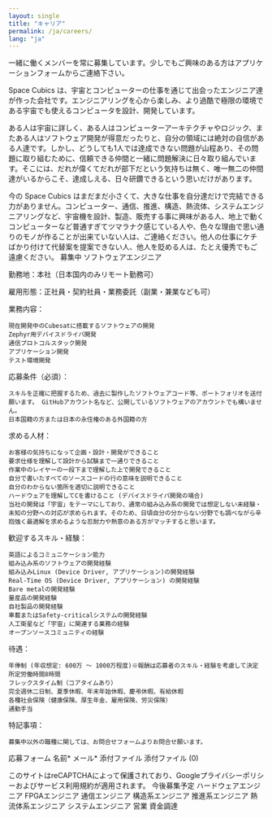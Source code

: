 ```yaml
---
layout: single
title: "キャリア"
permalink: /ja/careers/
lang: "ja"
---
```



一緒に働くメンバーを常に募集しています。少しでもご興味のある方はアプリケーションフォームからご連絡下さい。

Space Cubics は、宇宙とコンピューターの仕事を通じて出会ったエンジニア達が作った会社です。エンジニアリングを心から楽しみ、より過酷で極限の環境である宇宙でも使えるコンピュータを設計、開発しています。

ある人は宇宙に詳しく、ある人はコンピューターアーキテクチャやロジック、またある人はソフトウェア開発が得意だったりと、自分の領域には絶対の自信がある人達です。しかし、どうしても1人では達成できない問題が山程あり、その問題に取り組むために、信頼できる仲間と一緒に問題解決に日々取り組んでいます。そこには、だれが偉くてだれが部下だという気持ちは無く、唯一無二の仲間達がいるからこそ、達成しえる、日々研鑽できるという思いだけがあります。

今の Space Cubics はまだまだ小さくて、大きな仕事を自分達だけで完結できる力がありません。コンピューター、通信、推進、構造、熱流体、システムエンジニアリングなど、宇宙機を設計、製造、販売する事に興味がある人、地上で動くコンピューターなど普通すぎてツマラナク感じている人や、色々な理由で思い通りのモノが作ることが出来ていない人は、ご連絡ください。他人の仕事にケチばかり付けて代替案を提案できない人、他人を貶める人は、たとえ優秀でもご遠慮ください。 
募集中
ソフトウェアエンジニア

勤務地：本社（日本国内のみリモート勤務可）


雇用形態：正社員・契約社員・業務委託（副業・兼業なども可）


業務内容：

    現在開発中のCubesatに搭載するソフトウェアの開発
    Zephyr用デバイスドライバ開発
    通信プロトコルスタック開発
    アプリケーション開発
    テスト環境開発


応募条件（必須）：

    スキルを正確に把握するため、過去に製作したソフトウェアコード等、ポートフォリオを送付願います。 GitHubアカウント名など、公開しているソフトウェアのアカウントでも構いません。
    日本国籍の方または日本の永住権のある外国籍の方


求める人材：

    お客様の気持ちになって企画・設計・開発ができること
    要求仕様を理解して設計から試験まで一通りできること
    作業中のレイヤーの一段下まで理解した上で開発できること
    自分で書いたすべてのソースコードの行の意味を説明できること
    自分のわからない箇所を適切に説明できること
    ハードウェアを理解してCを書けること (デバイスドライバ開発の場合)
    当社の開発は「宇宙」をテーマにしており、通常の組み込み系の開発では想定しない未経験・未知の分野への対応が求められます。そのため、日頃自分の分からない分野でも調べながら辛抱強く最適解を求めるような忍耐力や熱意のある方がマッチすると思います。


歓迎するスキル・経験：

    英語によるコミュニケーション能力
    組み込み系のソフトウェアの開発経験
    組み込みLinux (Device Driver, アプリケーション)の開発経験  
    Real-Time OS (Device Driver, アプリケーション) の開発経験
    Bare metalの開発経験
    量産品の開発経験
    自社製品の開発経験
    車載またはSafety-criticalシステムの開発経験
    人工衛星など「宇宙」に関連する業務の経験
    オープンソースコミュニティの経験


待遇：

    年俸制 (年収想定: 600万 〜 1000万程度)※報酬は応募者のスキル・経験を考慮して決定
    所定労働時間8時間
    フレックスタイム制（コアタイムあり）
    完全週休二日制、夏季休暇、年末年始休暇、慶弔休暇、有給休暇
    各種社会保険（健康保険、厚生年金、雇用保険、労災保険）
    通勤手当


特記事項：

    募集中以外の職種に関しては、お問合せフォームよりお問合せ願います。 

応募フォーム
名前*
メール*
添付ファイル
添付ファイル (0)

このサイトはreCAPTCHAによって保護されており、Googleプライバシーポリシーおよびサービス利用規約が適用されます。
今後募集予定
ハードウェアエンジニア
FPGAエンジニア
通信エンジニア
構造系エンジニア
推進系エンジニア
熱流体系エンジニア
システムエンジニア
営業
資金調達